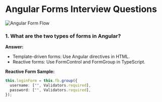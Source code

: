 # Angular Forms Interview Questions

![Angular Form Flow](../assets/angular-form-flow.png)

### 1. What are the two types of forms in Angular?

**Answer:**

- Template-driven forms: Use Angular directives in HTML.
- Reactive forms: Use FormControl and FormGroup in TypeScript.

**Reactive Form Sample:**

```ts
this.loginForm = this.fb.group({
  username: ["", Validators.required],
  password: ["", Validators.required],
});
```
